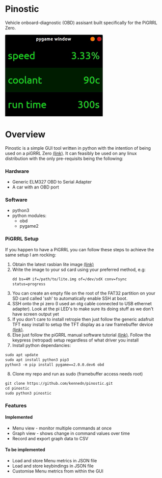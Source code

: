 # Pinostic
Vehicle onboard-diagnostic (OBD) assisant built specifically for the PiGRRL Zero.

![](images/pinostic.gif)

# Overview
Pinostic is a simple GUI tool written in python with the intention of being used on a piGRRL Zero [(link)](https://learn.adafruit.com/pigrrl-zero/overview). It can feasibly be used on any linux distribution with the only pre-requisits being the following:

### Hardware
* Generic ELM327 OBD to Serial Adapter
* A car with an OBD port
### Software
* python3
* python modules:
    * obd
    * pygame2

### PiGRRL Setup
If you happen to have a PiGRRL you can follow these steps to achieve the same setup I am rocking:
1. Obtain the latest rasbian lite image [(link)](https://www.raspberrypi.org/downloads/raspberry-pi-os/)
2. Write the image to your sd card using your preferred method, e.g:
    ```console
    dd bs=4M if=/path/to/lite.img of=/dev/sdX conv=fsync status=progress
    ```
3. You can create an empty file on the root of the FAT32 partition on your SD card called 'ssh' to automatically enable SSH at boot.
4. SSH onto the pi zero (I used an otg cable connected to USB ethernet adapter). Look at the pi LED's to make sure its doing stuff as we don't have screen output yet
5. If you don't care to install retropie then just follow the generic adafruit TFT easy install to setup the TFT display as a raw framebuffer device [(link)](https://learn.adafruit.com/adafruit-2-2-pitft-hat-320-240-primary-display-for-raspberry-pi/easy-install).
6. Else just follow the piGRRL manual software tutorial [(link)](https://learn.adafruit.com/pigrrl-zero/software-manual-1). Follow the keypress (retropad) setup regardless of what driver you install
7. Install python dependancies:
  ```console
  sudo apt update
  sudo apt install python3 pip3
  python3 -m pip install pygame==2.0.0.dev6 obd
  ```
8. Clone my repo and run as sudo (framebuffer access needs root)
  ```console
  git clone https://github.com/kennedn/pinostic.git
  cd pinostic
  sudo python3 pinostic
  ```

### Features
#### Implemented
* Menu view - monitor multiple commands at once
* Graph view - shows change in command values over time
* Record and export graph data to CSV
#### To be implemented
* Load and store Menu metrics in JSON file
* Load and store keybindings in JSON file
* Customise Menu metrics from within the GUI
